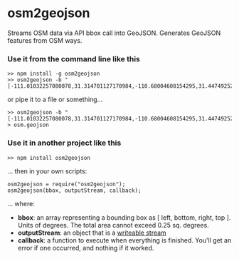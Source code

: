 osm2geojson
===============

Streams OSM data via API bbox call into GeoJSON. Generates GeoJSON features from OSM ways.

### Use it from the command line like this

    >> npm install -g osm2geojson
    >> osm2geojson -b "[-111.01032257080078,31.314701127170984,-110.68004608154295,31.447492524518246]"
    
or pipe it to a file or something...

    >> osm2geojson -b "[-111.01032257080078,31.314701127170984,-110.68004608154295,31.447492524518246]" > osm.geojson
    
### Use it in another project like this

    >> npm install osm2geojson
    
... then in your own scripts:

    osm2geojson = require("osm2geojson");
    osm2geojson(bbox, outputStream, callback);
    
... where:

- __bbox__: an array representing a bounding box as [ left, bottom, right, top ]. Units of degrees. The total area cannot exceed 0.25 sq. degrees.
- __outputStream__: an object that is a [writeable stream](http://nodejs.org/api/stream.html#stream_class_stream_writable)
- __callback__: a function to execute when everything is finished. You'll get an error if one occurred, and nothing if it worked.
